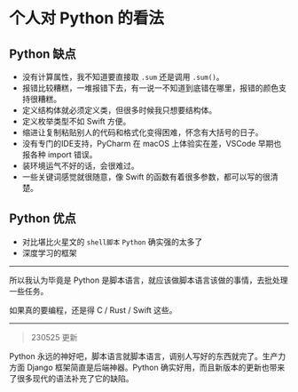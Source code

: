 # 个人对 Python 的看法

## Python 缺点

- 没有计算属性，我不知道要直接取 `.sum` 还是调用 `.sum()`。
- 报错比较糟糕，一堆报错下去，有一说一不知道到底错在哪里，报错的颜色支持很糟糕。
- 定义结构体就必须定义类，但很多时候我只想要结构体。
- 定义枚举类型不如 Swift 方便。
- 缩进让复制粘贴别人的代码和格式化变得困难，怀念有大括号的日子。
- 没有专门的IDE支持，PyCharm 在 macOS 上体验实在差，VSCode 早期也报各种 import 错误。
- 装环境运气不好的话，会很难过。
- 一些关键词感觉就很随意，像 Swift 的函数有着很多参数，都可以写的很清楚。

## Python 优点

- 对比堪比火星文的 `shell脚本` `Python` 确实强的太多了
- 深度学习的框架

---

所以我认为毕竟是 Python 是脚本语言，就应该做脚本语言该做的事情，去批处理一些任务。

如果真的要编程，还是得 C / Rust / Swift 这些。

--- 

> 230525 更新

Python 永远的神好吧，脚本语言就脚本语言，调别人写好的东西就完了。生产力方面 Django 框架简直是后端神器。Python 确实好用，而且新版本的更新也带来了很多现代的语法补充了它的缺陷。
